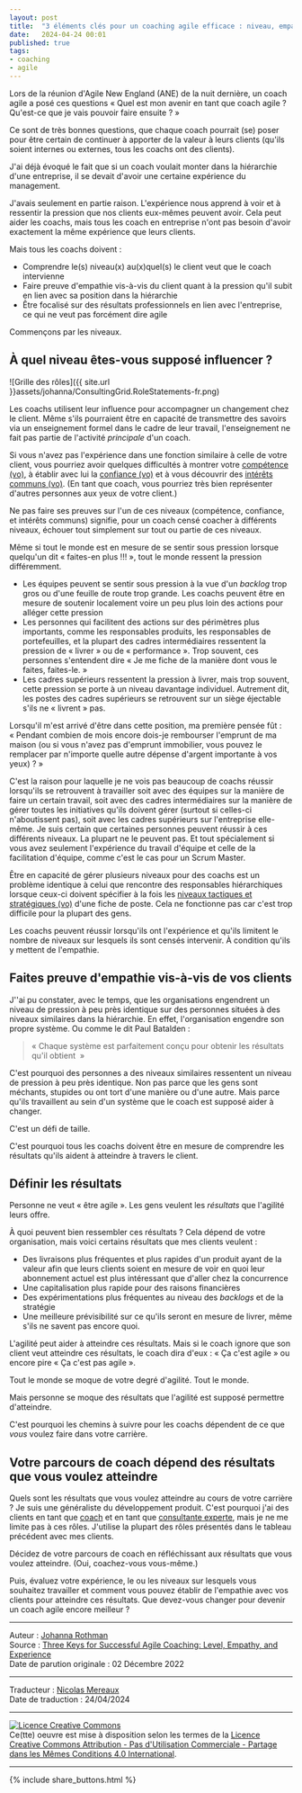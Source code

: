 ```yaml
---
layout: post
title:  "3 éléments clés pour un coaching agile efficace : niveau, empathie et expérience"
date:   2024-04-24 00:01
published: true
tags:
- coaching
- agile
---
```


Lors de la réunion d'Agile New England (ANE) de la nuit dernière, un coach agile a posé ces questions « Quel est mon avenir en tant que coach agile ? Qu'est-ce que je vais pouvoir faire ensuite ? »

Ce sont de très bonnes questions, que chaque coach pourrait (se) poser pour être certain de continuer à apporter de la valeur à leurs clients (qu'ils soient internes ou externes, tous les coachs ont des clients).

J'ai déjà évoqué le fait que si un coach voulait monter dans la hiérarchie d'une entreprise, il se devait d'avoir une certaine expérience du management.

J'avais seulement en partie raison. L'expérience nous apprend à voir et à ressentir la pression que nos clients eux-mêmes peuvent avoir. Cela peut aider les coachs, mais tous les coach en entreprise n'ont pas besoin d'avoir exactement la même expérience que leurs clients.

Mais tous les coachs doivent :

- Comprendre le(s) niveau(x) au(x)quel(s) le client veut que le coach intervienne
- Faire preuve d'empathie vis-à-vis du client quant à la pression qu'il subit en lien avec sa position dans la hiérarchie
- Être focalisé sur des résultats professionnels en lien avec l'entreprise, ce qui ne veut pas forcément dire agile

Commençons par les niveaux.

## À quel niveau êtes-vous supposé influencer ?

![Grille des rôles]({{ site.url }}assets/johanna/ConsultingGrid.RoleStatements-fr.png)

Les coachs utilisent leur influence pour accompagner un changement chez le client. Même s'ils pourraient être en capacité de transmettre des savoirs via un enseignement formel dans le cadre de leur travail, l'enseignement ne fait pas partie de l'activité _principale_ d'un coach.

Si vous n'avez pas l'expérience dans une fonction similaire à celle de votre client, vous pourriez avoir quelques difficultés à montrer votre [compétence (vo)](https://www.jrothman.com/newsletter/2020/01/three-secrets-to-building-your-influence-part-1/), à établir avec lui la [confiance (vo)](https://www.jrothman.com/newsletter/2020/02/three-secrets-to-building-your-influence-part-2-trust/) et à vous découvrir des [intérêts communs (vo)](https://www.jrothman.com/newsletter/2020/02/three-secrets-to-building-your-influence-part-3-shared-interests/). (En tant que coach, vous pourriez très bien représenter d'autres personnes aux yeux de votre client.) 

Ne pas faire ses preuves sur l'un de ces niveaux (compétence, confiance, et intérêts communs) signifie, pour un coach censé coacher à différents niveaux, échouer tout simplement sur tout ou partie de ces niveaux.

Même si tout le monde est en mesure de se sentir sous pression lorsque quelqu'un dit « faites-en plus !!! », tout le monde ressent la pression différemment.

- Les équipes peuvent se sentir sous pression à la vue d'un _backlog_ trop gros ou d'une feuille de route trop grande. Les coachs peuvent être en mesure de soutenir localement voire un peu plus loin des actions pour alléger cette pression
- Les personnes qui facilitent des actions sur des périmètres plus importants, comme les responsables produits, les responsables de portefeuilles, et la plupart des cadres intermédiaires ressentent la pression de « livrer » ou de « performance ». Trop souvent, ces personnes s'entendent dire « Je me fiche de la manière dont vous le faites, faites-le. »
- Les cadres supérieurs ressentent la pression à livrer, mais trop souvent, cette pression se porte à un niveau davantage individuel. Autrement dit, les postes des cadres supérieurs se retrouvent sur un siège éjectable s'ils ne « livrent » pas.

Lorsqu'il m'est arrivé d'être dans cette position, ma première pensée fût : « Pendant combien de mois encore dois-je rembourser l'emprunt de ma maison (ou si vous n'avez pas d'emprunt immobilier, vous pouvez le remplacer par n'importe quelle autre dépense d'argent importante à vos yeux) ? »

C'est la raison pour laquelle je ne vois pas beaucoup de coachs réussir lorsqu'ils se retrouvent à travailler soit avec des équipes sur la manière de faire un certain travail, soit avec des cadres intermédiaires sur la manière de gérer toutes les initiatives qu'ils doivent gérer (surtout si celles-ci n'aboutissent pas), soit avec les cadres supérieurs sur l'entreprise elle-même. Je suis certain que certaines personnes peuvent réussir à ces différents niveaux. La plupart ne le peuvent pas. Et tout spécialement si vous avez seulement l'expérience du travail d'équipe et celle de la facilitation d'équipe, comme c'est le cas pour un Scrum Master.

Être en capacité de gérer plusieurs niveaux pour des coachs est un problème identique à celui que rencontre des responsables hiérarchiques lorsque ceux-ci doivent spécifier à la fois les [niveaux tactiques et stratégiques (vo)](https://www.jrothman.com/htp/hiring-strategy/2003/07/how-strategic-or-tactical-is-this-position/)  d'une fiche de poste. Cela ne fonctionne pas car c'est trop difficile pour la plupart des gens.

Les coachs peuvent réussir lorsqu'ils ont l'expérience et qu'ils limitent le nombre de niveaux sur lesquels ils sont censés intervenir. À condition qu'ils y mettent de l'empathie.

## Faites preuve d'empathie vis-à-vis de vos clients

J''ai pu constater, avec le temps, que les organisations engendrent un niveau de pression à peu près identique sur des personnes situées à des niveaux similaires dans la hiérarchie. En effet, l'organisation engendre son propre système. Ou comme le dit Paul Batalden :

> « Chaque système est parfaitement conçu pour obtenir les résultats qu'il obtient  »

C'est pourquoi des personnes a des niveaux similaires ressentent un niveau de pression à peu près identique. Non pas parce que les gens sont méchants, stupides ou ont tort d'une manière ou d'une autre. Mais parce qu'ils travaillent au sein d'un système que le coach est supposé aider à changer. 

C'est un défi de taille.

C'est pourquoi tous les coachs doivent être en mesure de comprendre  les résultats qu'ils aident à atteindre à travers le client.

## Définir les résultats

Personne ne veut « être agile ». Les gens veulent les _résultats_ que l'agilité leurs offre.

À quoi peuvent bien ressembler ces résultats ? Cela dépend de votre organisation, mais voici certains résultats que mes clients veulent :

- Des livraisons plus fréquentes et plus rapides d'un produit ayant de la valeur afin que leurs clients soient en mesure de voir en quoi leur abonnement actuel est plus intéressant que d'aller chez la concurrence
- Une capitalisation plus rapide pour des raisons financières
- Des expérimentations plus fréquentes au niveau des _backlogs_ et de la stratégie
- Une meilleure prévisibilité sur ce qu'ils seront en mesure de livrer, même s'ils ne savent pas encore quoi.  

L'agilité peut aider à atteindre ces résultats. Mais si le coach ignore que son client veut atteindre ces résultats, le coach dira d'eux : « Ça c'est agile » ou encore pire « Ça c'est pas agile ».

Tout le monde se moque de votre degré d'agilité. Tout le monde.

Mais personne se moque des résultats que l'agilité est supposé permettre d'atteindre.

C'est pourquoi les chemins à suivre pour les coachs dépendent de ce que _vous_ voulez faire dans votre carrière.

## Votre parcours de coach dépend des résultats que vous voulez atteindre

Quels sont les résultats que vous voulez atteindre au cours de votre carrière ? Je suis une généraliste du développement produit. C'est pourquoi j'ai des clients en tant que [coach](https://www.jrothman.com/services/management-coaching/) et en tant que [consultante experte](https://www.jrothman.com/services/trusted-advisor/), mais je ne me limite pas à ces rôles. J'utilise la plupart des rôles présentés dans le tableau précédent avec mes clients.

Décidez de votre parcours de coach en réfléchissant aux résultats que vous voulez atteindre. (Oui, coachez-vous vous-même.)

Puis, évaluez votre expérience, le ou les niveaux sur lesquels vous souhaitez travailler et comment vous pouvez établir de l'empathie avec vos clients pour atteindre ces résultats. Que devez-vous changer pour devenir un coach agile encore meilleur ?

---
Auteur : [Johanna Rothman](https://www.createadaptablelife.com/about)  
Source : [Three Keys for Successful Agile Coaching: Level, Empathy, and Experience](https://www.jrothman.com/mpd/2022/12/three-keys-for-successful-agile-coaching-level-empathy-and-experience/)  
Date de parution originale : 02 Décembre 2022  

---
Traducteur : [Nicolas Mereaux](http://www.les-traducteurs-agiles.org/traducteurs/)  
Date de traduction : 24/04/2024  

---

<a rel="license" href="http://creativecommons.org/licenses/by-nc-sa/4.0/"><img alt="Licence Creative Commons" style="border-width:0" src="http://i.creativecommons.org/l/by-nc-sa/4.0/88x31.png" /></a><br />Ce(tte) oeuvre est mise à disposition selon les termes de la <a rel="license" href="http://creativecommons.org/licenses/by-nc-sa/4.0/">Licence Creative Commons Attribution - Pas d'Utilisation Commerciale - Partage dans les Mêmes Conditions 4.0 International</a>.

---

{% include share_buttons.html %}